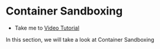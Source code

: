 # Container Sandboxing
  - Take me to [Video Tutorial](https://kodekloud.com/courses/1378608/lectures/31704678)

In this section, we will take a look at Container Sandboxing
  
 